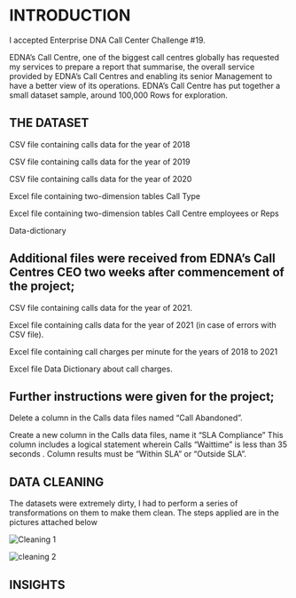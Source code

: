 # INTRODUCTION

I accepted Enterprise DNA Call Center Challenge #19.

EDNA’s Call Centre, one of the biggest call centres globally has requested my services to prepare a report that summarise, the overall service provided by EDNA’s Call Centres and enabling its senior Management to have a better view of its operations. EDNA’s Call Centre has put together a small dataset sample, around 100,000 Rows for exploration.

## THE DATASET

CSV file containing calls data for the year of 2018

CSV file containing calls data for the year of 2019

CSV file containing calls data for the year of 2020

Excel file containing two-dimension tables Call Type

Excel file containing two-dimension tables Call Centre employees or Reps

Data-dictionary

## Additional files were received from EDNA’s Call Centres CEO two weeks after commencement of the project;

CSV file containing calls data for the year of 2021.

Excel file containing calls data for the year of 2021 (in case of errors with CSV file).

Excel file containing call charges per minute for the years of 2018 to 2021

Excel file Data Dictionary about call charges.

## Further instructions were given for the project;

Delete a column in the Calls data files named “Call Abandoned”.

Create a new column in the Calls data files, name it “SLA Compliance” This column includes a logical statement wherein Calls “Waittime” is less than 35 seconds . Column results must be “Within SLA” or “Outside SLA”.

## DATA CLEANING

The datasets were extremely dirty, I had to perform a series of transformations on them to make them clean. The steps applied are in the pictures attached below

![Cleaning 1](https://user-images.githubusercontent.com/89814079/169285164-62d3728a-1e12-49e9-82fb-ff4f3d4f4ac5.JPG)


![cleaning 2](https://user-images.githubusercontent.com/89814079/169285313-3f9c77eb-cbfd-4353-8966-0db633ed0438.JPG)


## INSIGHTS 
